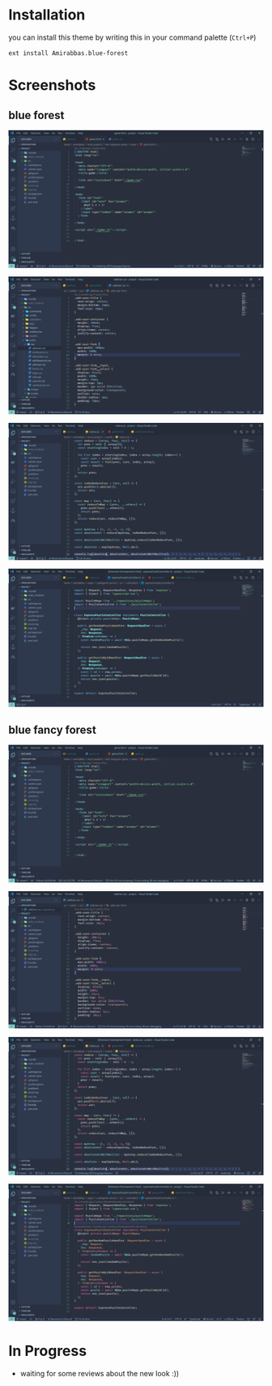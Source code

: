 # Installation

you can install this theme by writing this in your command palette (`Ctrl+P`)

    ext install Amirabbas.blue-forest

# Screenshots

## blue forest

![html example](screenshots/blue-html-screenshot.png)

![css screenshot](screenshots/blue-css-screenshot.png)

![js example](screenshots/blue-javascript-screenshot.png)

![ts example](screenshots/blue-typescript-screenshot.png)

## blue fancy forest

![html example](screenshots/blue-fancy-html-screenshot.png)

![css screenshot](screenshots/blue-fancy-css-screenshot.png)

![js example](screenshots/blue-fancy-javascript-screenshot.png)

![ts example](screenshots/blue-fancy-typescript-screenshot.png)

# In Progress

- waiting for some reviews about the new look :))
